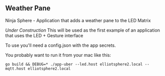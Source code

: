 ## Weather Pane
Ninja Sphere - Application that adds a weather pane to the LED Matrix

*Under Construction*
This will be used as the first example of an application that uses the LED + Gesture interface

To use you'll need a config.json with the app secrets.

You probably want to run it from your mac like this:

```go build && DEBUG=* ./app-uber --led.host elliotsphere2.local --mqtt.host elliotsphere2.local```
